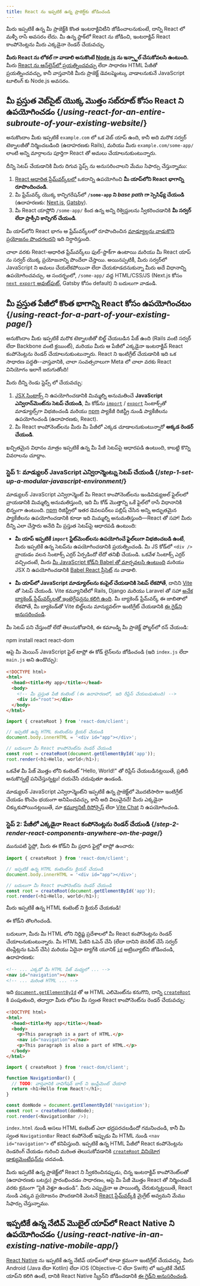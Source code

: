 ```yaml
---
title: React ను ఇప్పటికే ఉన్న ప్రాజెక్ట్‌కు జోడించండి
---
```


<Intro>

మీరు ఇప్పటికే ఉన్న మీ ప్రాజెక్ట్‌కి కొంత ఇంటరాక్టివిటీని జోడించాలనుకుంటే, దాన్ని React లో మళ్ళీ రాసే అవసరం లేదు. మీ ఉన్న స్టాక్‌లో React ను జోడించి, ఇంటరాక్టివ్ React కాంపోనెంట్లను మీరు ఎక్కడైనా రెండర్ చేయవచ్చు.

</Intro>

<Note>

**మీరు React ను లోకల్ గా వాడాలి అనుకొంటే [Node.js](https://nodejs.org/en/) ను ఇన్స్టాల్ చేసుకోవలసి ఉంటుంది.** మీరు [React ను ఆన్‌లైన్‌లో ప్రయత్నించవచ్చు](/learn/installation#try-react) లేదా సాధారణ HTML పేజీతో ప్రయత్నించవచ్చు, కానీ వాస్తవానికి మీరు ప్రాజెక్ట్ డెవలప్మెంట్కు వాడాలనుకునే JavaScript టూలింగ్ కు Node.js అవసరం.

</Note>

## మీ ప్రస్తుత వెబ్‌సైట్ యొక్క మొత్తం సబ్‌రూట్ కోసం React ని ఉపయోగించడం {/*using-react-for-an-entire-subroute-of-your-existing-website*/}

అనుకొందాం మీకు ఇప్పటికే `example.com` లో ఒక వెబ్ యాప్‌ ఉంది, కానీ అది మరొక సర్వర్ టెక్నాలజీతో నిర్మించబడింది (ఉదాహరణకు Rails), మరియు మీరు `example.com/some-app/` లాంటి అన్ని మార్గాలను పూర్తిగా React తో అమలు చేయాలనుకుంటున్నారు.

దీన్ని సెటప్ చేయడానికి మీరు దిగువ స్టెప్స్ ను  అనుసరించాలని మేము సిఫార్సు చేస్తున్నాము:

1. [React ఆధారిత ఫ్రేమ్‌వర్క్‌లలో](/learn/start-a-new-react-project) ఒకదాన్ని ఉపయోగించి **మీ యాప్‌లోని React భాగాన్ని రూపొందించండి**.
2. మీ ఫ్రేమ్‌వర్క్ యొక్క కాన్ఫిగరేషన్‌లో **`/some-app` ని *base path* గా స్పెసిఫ్య్ చేయండి** (ఉదాహరణకు: [Next.js](https://nextjs.org/docs/app/api-reference/config/next-config-js/basePath), [Gatsby](https://www.gatsbyjs.com/docs/how-to/previews-deploys-hosting/path-prefix/)).
3. మీ React యాప్లోని `/some-app/` కింద ఉన్న అన్ని రిక్వెస్టులను స్వీకరించడానికి **మీ సర్వర్ లేదా ప్రాక్సీని కాన్ఫిగర్ చేయండి**.

మీ యాప్‌లోని React భాగం ఆ ఫ్రేమ్‌వర్క్‌లలో రూపొందించిన [మాడ్యూల్లను వాడుకొని ప్రయోజనం పొందగలదని](/learn/start-a-new-react-project#can-i-use-react-without-a-framework) ఇది నిర్ధారిస్తుంది.

చాలా వరకు React-ఆధారిత ఫ్రేమ్‌వర్క్‌లు ఫుల్-స్టాక్‌గా ఉంటాయి మరియు మీ React యాప్ ను సర్వర్ యొక్క ప్రయోజనాన్ని పొందేలా చేస్తాయి. అయినప్పటికీ, మీరు సర్వర్‌లో JavaScript ని అమలు చేయలేకపోయినా లేదా చేయకూడదనుకున్నా మీరు అదే విధానాన్ని ఉపయోగించవచ్చు. ఆ సందర్భంలో, `/some-app/` వద్ద HTML/CSS/JS (Next.js కోసం [`next export` అవుట్‌పుట్](https://nextjs.org/docs/advanced-features/static-html-export), Gatsby కోసం default) ని బదులుగా వాడండి.

## మీ ప్రస్తుత పేజీలో కొంత భాగాన్ని React కోసం ఉపయోగించటం {/*using-react-for-a-part-of-your-existing-page*/}

అనుకొందాం మీకు ఇప్పటికే మరొక టెక్నాలజీతో బిల్డ్ చేయబడిన పేజ్ ఉంది (Rails వంటి సర్వర్ లేదా Backbone వంటి క్లయింట్), మరియు మీరు ఆ పేజీలో ఎక్కడైనా ఇంటరాక్టివ్ React కంపోనెంట్లను రెండర్ చేయాలనుకుంటున్నారు. React ని ఇంటిగ్రేట్ చేయడానికి ఇది ఒక సాధారణ పద్ధతి--వాస్తవానికి, చాలా సంవత్సరాలుగా Meta లో చాలా వరకు React వినియోగం ఇలాగే జరుగుతోంది!

మీరు దీన్ని రెండు స్టెప్స్ లో చేయవచ్చు:

1. [JSX సింటాక్స్‌](/learn/writing-markup-with-jsx) ని ఉపయోగించడానికి మిమ్మల్ని అనుమతించే **JavaScript ఎన్విరాన్‌మెంట్‌ను సెటప్ చేయండి**, మీ కోడ్‌ను [`import`](https://developer.mozilla.org/en-US/docs/Web/JavaScript/Reference/Statements/import) / [`export`](https://developer.mozilla.org/en-US/docs/Web/JavaScript/Reference/Statements/export) సింటాక్స్‌తో మాడ్యూల్స్‌గా విభజించండి మరియు [npm](https://www.npmjs.com/) ప్యాకేజీ రిజిస్ట్రీ నుండి ప్యాకేజీలను ఉపయోగించండి (ఉదాహరణకు, React).
2. మీ React కాంపోనెంట్‌లను మీరు మీ పేజీలో ఎక్కడ చూడాలనుకుంటున్నారో **అక్కడ రెండర్ చేయండి**.

ఖచ్చితమైన విధానం మాత్రం ఇప్పటికే ఉన్న మీ పేజీ సెటప్‌పై ఆధారపడి ఉంటుంది, కాబట్టి కొన్ని వివరాలను చూద్దాం.

### స్టెప్ 1: మాడ్యులర్ JavaScript ఎన్విరాన్మెంట్ను సెటప్ చేయండి {/*step-1-set-up-a-modular-javascript-environment*/}

మాడ్యులర్ JavaScript ఎన్విరాన్మెంట్ మీ React కాంపోనెంట్‌లను ఇండివిడ్యుఅల్ ఫైల్‌లలో వ్రాయడానికి మిమ్మల్ని అనుమతిస్తుంది, ఇది మీ కోడ్ మొత్తాన్ని ఒకే ఫైల్‌లో రాసే విధానానికి భిన్నంగా ఉంటుంది. [npm](https://www.npmjs.com/) రిజిస్ట్రీలో ఇతర డెవలపర్‌లు పబ్లిష్ చేసిన అన్ని అద్భుతమైన ప్యాకేజీలను ఉపయోగించడానికి కూడా ఇది మిమ్మల్ని అనుమతిస్తుంది—React‌ తో సహా! మీరు దీన్ని ఎలా చేస్తారు అనేది మీ ప్రస్తుత సెటప్‌పై ఆధారపడి ఉంటుంది:

* **మీ యాప్ ఇప్పటికే `import` స్టేట్‌మెంట్‌లను ఉపయోగించే ఫైల్‌లుగా విభజించబడి ఉంటే**, మీరు ఇప్పటికే ఉన్న సెటప్‌ను ఉపయోగించడానికి ప్రయత్నించండి. మీ JS కోడ్‌లో `<div />` వ్రాయడం వలన సింటాక్స్ ఎర్రర్ ఏర్పడిందో లేదో తనిఖీ చేయండి. ఒకవేళ సింటాక్స్ ఎర్రర్ వచ్చిందంటే, మీరు [మీ JavaScript కోడ్‌ని Babel తో మార్చవలసి ఉంటుంది](https://babeljs.io/setup) మరియు JSX ని ఉపయోగించడానికి [Babel React ప్రీసెట్‌](https://babeljs.io/docs/babel-preset-react) ను వాడాలి.

* **మీ యాప్‌లో JavaScript మాడ్యూల్‌లను కంపైల్ చేయడానికి సెటప్ లేకపోతే**, దానిని [Vite](https://vite.dev/) తో సెటప్ చేయండి. Vite కమ్యూనిటీలో Rails, Django మరియు Laravel తో సహా [అనేక బ్యాకెండ్ ఫ్రేమ్‌వర్క్‌లతో ఇంటెగ్రేషన్లను కలిగి ఉంది](https://github.com/vitejs/awesome-vite#integrations-with-backends). మీ బ్యాకెండ్ ఫ్రేమ్‌వర్క్ ఈ జాబితాలో లేకపోతే, మీ బ్యాకెండ్‌తో Vite బిల్డ్‌లను మాన్యువల్‌గా ఇంటిగ్రేట్ చేయడానికి [ఈ గైడ్‌ని అనుసరించండి](https://vite.dev/guide/backend-integration.html).

మీ సెటప్ పని చేస్తుందో లేదో తెలుసుకోడానికి, ఈ కమాండ్ని మీ ప్రాజెక్ట్ ఫోల్డర్‌లో రన్ చేయండి:

<TerminalBlock>
npm install react react-dom
</TerminalBlock>

ఆపై మీ మెయిన్ JavaScript ఫైల్ టాప్లో ఈ కోడ్ లైన్‌లను జోడించండి (ఇది `index.js` లేదా `main.js` అని ఉండొచ్చు):

<Sandpack>

```html public/index.html hidden
<!DOCTYPE html>
<html>
  <head><title>My app</title></head>
  <body>
    <!-- మీ ప్రస్తుత పేజీ కంటెంట్ (ఈ ఉదాహరణలో, ఇది రీప్లేస్ చేయబడుతుంది) -->
    <div id="root"></div>
  </body>
</html>
```

```js src/index.js active
import { createRoot } from 'react-dom/client';

// ఇప్పటికే ఉన్న HTML కంటెంట్‌ను క్లియర్ చేయండి
document.body.innerHTML = '<div id="app"></div>';

// బదులుగా మీ React కాంపోనెంట్‌ను రెండర్ చేయండి
const root = createRoot(document.getElementById('app'));
root.render(<h1>Hello, world</h1>);
```

</Sandpack>

ఒకవేళ మీ పేజ్ మొత్తం లోని కంటెంట్‌ "Hello, World!" తో రిప్లేస్ చేయబడినట్లయితే, ప్రతిదీ అనుకొన్నట్లే పనిచేస్తున్నట్టు! దయచేసి చదువుతూ ఉండండి.

<Note>

మాడ్యులర్ JavaScript ఎన్విరాన్మెంట్‌ని ఇప్పటికే ఉన్న ప్రాజెక్ట్‌లో మొదటిసారిగా ఇంటిగ్రేట్ చేయడం కొంచెం భయంగా అనిపించవచ్చు, కానీ అది విలువైనదే! మీరు ఎక్కడైనా చిక్కుకుపోయినట్లయితే, మా [కమ్యూనిటీ రిసోర్సెస్](/community) లేదా [Vite Chat](https://chat.vite.dev/) ని ఉపయోగించండి.

</Note>

### స్టెప్ 2: పేజీలో ఎక్కడైనా React కంపోనెంట్లను రెండర్ చేయండి {/*step-2-render-react-components-anywhere-on-the-page*/}

మునుపటి స్టెప్లో, మీరు ఈ కోడ్‌ని మీ ప్రధాన ఫైల్లో టాప్లో ఉంచారు:

```js
import { createRoot } from 'react-dom/client';

// ఇప్పటికే ఉన్న HTML కంటెంట్‌ను క్లియర్ చేయండి
document.body.innerHTML = '<div id="app"></div>';

// బదులుగా మీ React కాంపోనెంట్‌ను రెండర్ చేయండి
const root = createRoot(document.getElementById('app'));
root.render(<h1>Hello, world</h1>);
```

మీరు ఇప్పటికే ఉన్న HTML కంటెంట్‌ ని క్లియర్ చేయకండి!

ఈ కోడ్‌ని తొలగించండి.

బదులుగా, మీరు మీ HTML లోని నిర్దిష్ట ప్రదేశాలలో మీ React కంపోనెంట్లను రెండర్ చేయాలనుకుంటున్నారు. మీ HTML పేజీని ఓపెన్ చేసి (లేదా దానిని జెనరేట్ చేసే సర్వర్ టెంప్లేట్లను ఓపెన్ చేసి) మరియు ఏదైనా ట్యాగ్‌కి యూనిక్ [`id`](https://developer.mozilla.org/en-US/docs/Web/HTML/Global_attributes/id) అట్రిబ్యూట్‌ని జోడించండి, ఉదాహరణకు:

```html
<!-- ... ఎక్కడో మీ HTML పేజ్ మధ్యలో ... -->
<nav id="navigation"></nav>
<!-- ... మరింత HTML ... -->
```

ఇది [`document.getElementById`](https://developer.mozilla.org/en-US/docs/Web/API/Document/getElementById) తో ఆ HTML ఎలిమెంట్‌ను కనుగొని, దాన్ని [`createRoot`](/reference/react-dom/client/createRoot) కి పంపుతుంది, తద్వారా మీరు లోపల మీ స్వంత React కాంపోనెంట్‌ను రెండర్ చేయవచ్చు:

<Sandpack>

```html public/index.html
<!DOCTYPE html>
<html>
  <head><title>My app</title></head>
  <body>
    <p>This paragraph is a part of HTML.</p>
    <nav id="navigation"></nav>
    <p>This paragraph is also a part of HTML.</p>
  </body>
</html>
```

```js src/index.js active
import { createRoot } from 'react-dom/client';

function NavigationBar() {
  // TODO: వాస్తవానికి నావిగేషన్ బార్‌ ని ఇంప్లీమెంట్ చేయాలి
  return <h1>Hello from React!</h1>;
}

const domNode = document.getElementById('navigation');
const root = createRoot(domNode);
root.render(<NavigationBar />);
```

</Sandpack>

`index.html` నుండి అసలు HTML కంటెంట్ ఎలా భద్రపరచబడిందో గమనించండి, కానీ మీ స్వంత `NavigationBar` React కంపోనెంట్ ఇప్పుడు మీ HTML నుండి `<nav id="navigation">` లో కనిపిస్తుంది. ఇప్పటికే ఉన్న HTML పేజీలో React కంపోనెంట్లను రెండరింగ్ చేయడం గురించి మరింత తెలుసుకోవడానికి [`createRoot` వినియోగ డాక్యుమెంటేషన్‌ను](/reference/react-dom/client/createRoot#rendering-a-page-partially-built-with-react) చదవండి.

మీరు ఇప్పటికే ఉన్న ప్రాజెక్ట్‌లో React ని స్వీకరించినప్పుడు, చిన్న ఇంటరాక్టివ్ కాంపోనెంట్‌లతో (ఉదాహరణకు బటన్లు) ప్రారంభించడం సాధారణం, ఆపై మీ పేజీ మొత్తం React తో నిర్మించబడే వరకు క్రమంగా “పైకి వెళ్తూ ఉండండి”. మీరు ఎప్పుడైనా ఆ పాయింట్కి చేరుకున్నట్లయితే, React నుండి ఎక్కువ ప్రయోజనం పొందడానికి వెంటనే [React ఫ్రేమ్‌వర్క్‌కి](/learn/start-a-new-react-project) మైగ్రేట్ అవ్వమని మేము సిఫార్సు చేస్తున్నాము.

## ఇప్పటికే ఉన్న నేటివ్ మొబైల్ యాప్‌లో React Native‌ ని ఉపయోగించడం {/*using-react-native-in-an-existing-native-mobile-app*/}

[React Native](https://reactnative.dev/) ను ఇప్పటికే ఉన్న నేటివ్ యాప్‌లలో కూడా క్రమంగా ఇంటిగ్రేట్ చేయవచ్చు. మీరు Android (Java లేదా Kotlin) లేదా iOS (Objective-C లేదా Swift) లో ఇప్పటికే నేటివ్ యాప్‌ని కలిగి ఉంటే, దానికి React Native స్క్రీన్‌ని జోడించడానికి [ఈ గైడ్‌ని అనుసరించండి](https://reactnative.dev/docs/integration-with-existing-apps).

